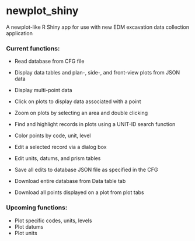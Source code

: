 # newplot_shiny
A newplot-like R Shiny app for use with new EDM excavation data collection application

### Current functions:
- Read database from CFG file
- Display data tables and plan-, side-, and front-view plots from JSON data
- Display multi-point data
- Click on plots to display data associated with a point
- Zoom on plots by selecting an area and double clicking
- Find and highlight records in plots using a UNIT-ID search function
- Color points by code, unit, level
- Edit a selected record via a dialog box
- Edit units, datums, and prism tables 
- Save all edits to database JSON file as specified in the CFG

- Download entire database from Data table tab
- Download all points displayed on a plot from plot tabs


### Upcoming functions:
- Plot specific codes, units, levels
- Plot datums
- Plot units

